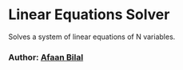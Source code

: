 Linear Equations Solver
===
Solves a system of linear equations of N variables.

### Author: [Afaan Bilal](https://afaan.me)
